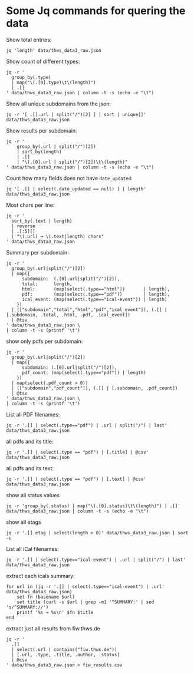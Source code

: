 # Some Jq commands for quering the data

Show total entries:

```shell
jq 'length' data/thws_data3_raw.json
```

Show count of different types:

```shell
jq -r '
  group_by(.type)
  | map("\(.[0].type)\t\(length)")
  | .[]
' data/thws_data3_raw.json | column -t -s (echo -e "\t")
```

Show all unique subdomains from the json:

```shell
jq -r '[ .[].url | split("/")[2] ] | sort | unique[]' data/thws_data3_raw.json
```

Show results per subdomain:

```shell
jq -r '
    group_by(.url | split("/")[2])
    | sort_by(length)
    | .[]
    | "\(.[0].url | split("/")[2])\t\(length)"
' data/thws_data3_raw.json | column -t -s (echo -e "\t")

```

Count how many fields does not have `date_updated`:

```shell
jq '[ .[] | select(.date_updated == null) ] | length' data/thws_data3_raw.json
```

Most chars per line:

```shell
jq -r '
  sort_by(.text | length)
  | reverse
  | .[:5][]
  | "\(.url) → \(.text|length) chars"
' data/thws_data3_raw.json
```

Summary per subdomain:

```shell
jq -r '
  group_by(.url|split("/")[2])
  | map({
      subdomain:  (.[0].url|split("/")[2]),
      total:      length,
      html:       (map(select(.type=="html"))       | length),
      pdf:        (map(select(.type=="pdf"))        | length),
      ical_event: (map(select(.type=="ical-event")) | length)
    })
  | (["subdomain","total","html","pdf","ical_event"]), (.[] | [.subdomain, .total, .html, .pdf, .ical_event])
  | @tsv
' data/thws_data3_raw.json \
| column -t -s (printf '\t')
```

show only pdfs per subdomain:

```shell
jq -r '
  group_by(.url|split("/")[2])
  | map({
      subdomain: (.[0].url|split("/")[2]),
      pdf_count: (map(select(.type=="pdf")) | length)
    })
  | map(select(.pdf_count > 0))
  | (["subdomain","pdf_count"]), (.[] | [.subdomain, .pdf_count])
  | @tsv
' data/thws_data3_raw.json \
| column -t -s (printf '\t')
```

List all PDF filenames:

```shell
jq -r '.[] | select(.type=="pdf") | .url | split("/") | last' data/thws_data3_raw.json
```

all pdfs and its title:

```shell
jq -r '.[] | select(.type == "pdf") | [.title] | @csv' data/thws_data3_raw.json
```

all pdfs and its text:

```shell
jq -r '.[] | select(.type == "pdf") | [.text] | @csv' data/thws_data3_raw.json
```

show all status values

```shell
jq -r 'group_by(.status) | map("\(.[0].status)\t\(length)") | .[]' data/thws_data3_raw.json | column -t -s (echo -e "\t")
```

show all etags

```shell
jq -r '.[].etag | select(length > 0)' data/thws_data3_raw.json | sort -u
```

List all iCal filenames:

```shell
jq -r '.[] | select(.type=="ical-event") | .url | split("/") | last' data/thws_data3_raw.json
```

extract each icals summary:

```shell
for url in (jq -r '.[] | select(.type=="ical-event") | .url' data/thws_data3_raw.json)
    set fn (basename $url)
    set title (curl -s $url | grep -m1 '^SUMMARY:' | sed 's/^SUMMARY://')
    printf '%s → %s\n' $fn $title
end
```

extract just all results from fiw.thws.de

```shell
jq -r '
  .[]
  | select(.url | contains("fiw.thws.de"))
  | [.url, .type, .title, .author, .status]
  | @csv
' data/thws_data3_raw.json > fiw_results.csv
```

